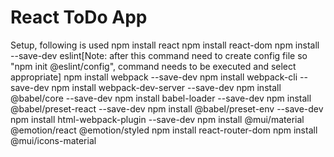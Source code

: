 # React ToDo App

Setup, following is used
npm install react
npm install react-dom
npm install --save-dev eslint[Note: after this command need to create config file so "npm init @eslint/config", command needs to be executed and select appropriate]
npm install webpack --save-dev
npm install webpack-cli --save-dev
npm install webpack-dev-server --save-dev
npm install @babel/core --save-dev
npm install babel-loader --save-dev
npm install @babel/preset-react --save-dev
npm install @babel/preset-env --save-dev
npm install html-webpack-plugin --save-dev
npm install @mui/material @emotion/react @emotion/styled
npm install react-router-dom
npm install @mui/icons-material